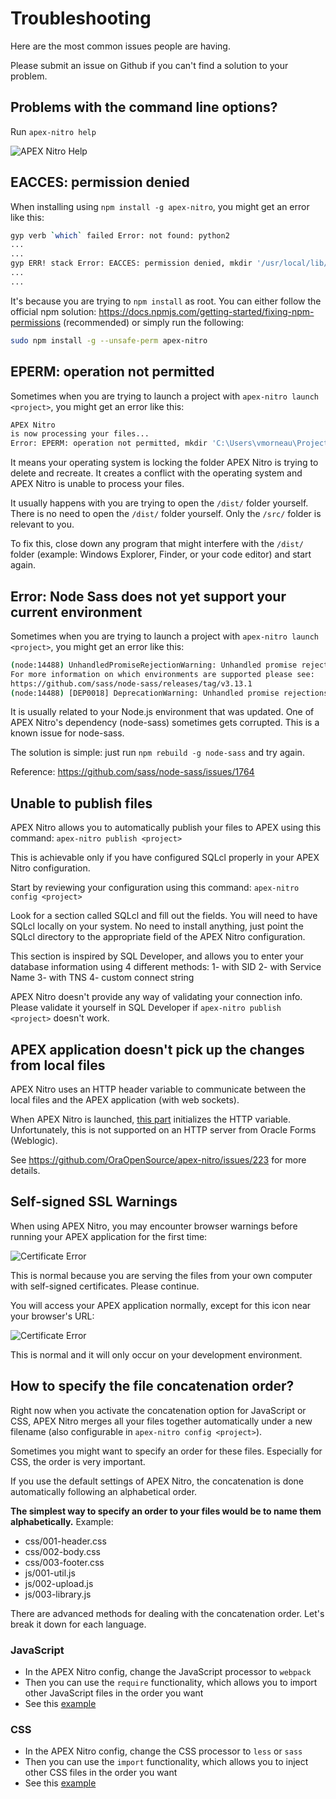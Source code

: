 # Troubleshooting

Here are the most common issues people are having.

Please submit an issue on Github if you can't find a solution to your problem.

## Problems with the command line options?

Run `apex-nitro help`

![APEX Nitro Help](img/command-help.png)

## EACCES: permission denied

When installing using `npm install -g apex-nitro`, you might get an error like this:

```bash
gyp verb `which` failed Error: not found: python2
...
...
gyp ERR! stack Error: EACCES: permission denied, mkdir '/usr/local/lib/node_modules/apex-nitro/node_modules/node-sass/build'
...
...
```

It's because you are trying to `npm install` as root. You can either follow the official npm solution: https://docs.npmjs.com/getting-started/fixing-npm-permissions (recommended) or simply run the following:

```bash
sudo npm install -g --unsafe-perm apex-nitro
```

## EPERM: operation not permitted

Sometimes when you are trying to launch a project with `apex-nitro launch <project>`, you might get an error like this:

```bash
APEX Nitro
is now processing your files...
Error: EPERM: operation not permitted, mkdir 'C:\Users\vmorneau\Project\dist\css'
```

It means your operating system is locking the folder APEX Nitro is trying to delete and recreate. It creates a conflict with the operating system and APEX Nitro is unable to process your files.

It usually happens with you are trying to open the `/dist/` folder yourself. There is no need to open the `/dist/` folder yourself. Only the `/src/` folder is relevant to you.

To fix this, close down any program that might interfere with the `/dist/` folder (example: Windows Explorer, Finder, or your code editor) and start again.

## Error: Node Sass does not yet support your current environment

Sometimes when you are trying to launch a project with `apex-nitro launch <project>`, you might get an error like this:

```bash
(node:14488) UnhandledPromiseRejectionWarning: Unhandled promise rejection (rejection id: 1): Error: Node Sass does not yet support your current environment: Windows 64-bit with Unsupported runtime (57)
For more information on which environments are supported please see:
https://github.com/sass/node-sass/releases/tag/v3.13.1
(node:14488) [DEP0018] DeprecationWarning: Unhandled promise rejections are deprecated. In the future, promise rejections that are not handled will terminate the Node.js process with a non-zero exit code.
```

It is usually related to your Node.js environment that was updated. One of APEX Nitro's dependency (node-sass) sometimes gets corrupted. This is a known issue for node-sass.

The solution is simple: just run `npm rebuild -g node-sass` and try again.

Reference: https://github.com/sass/node-sass/issues/1764

## Unable to publish files

APEX Nitro allows you to automatically publish your files to APEX using this command: `apex-nitro publish <project>`

This is achievable only if you have configured SQLcl properly in your APEX Nitro configuration.

Start by reviewing your configuration using this command: `apex-nitro config <project>`

Look for a section called SQLcl and fill out the fields. You will need to have SQLcl locally on your system. No need to install anything, just point the SQLcl directory to the appropriate field of the APEX Nitro configuration.

This section is inspired by SQL Developer, and allows you to enter your database information using 4 different methods:
1- with SID
2- with Service Name
3- with TNS
4- custom connect string

APEX Nitro doesn't provide any way of validating your connection info. Please validate it yourself in SQL Developer if `apex-nitro publish <project>` doesn't work.

## APEX application doesn't pick up the changes from local files

APEX Nitro uses an HTTP header variable to communicate between the local files and the APEX application (with web sockets).

When APEX Nitro is launched, [this part](https://github.com/OraOpenSource/apex-nitro/blob/master/lib/gulp/browsersync.js#L21) initializes the HTTP variable. Unfortunately, this is not supported on an HTTP server from Oracle Forms (Weblogic).

See https://github.com/OraOpenSource/apex-nitro/issues/223 for more details.

## Self-signed SSL Warnings

When using APEX Nitro, you may encounter browser warnings before running your APEX application for the first time:

![Certificate Error](img/troubleshoot-certificate-1.png)

This is normal because you are serving the files from your own computer with self-signed certificates. Please continue.

You will access your APEX application normally, except for this icon near your browser's URL:

![Certificate Error](img/troubleshoot-certificate-2.png)

This is normal and it will only occur on your development environment.

## How to specify the file concatenation order?

Right now when you activate the concatenation option for JavaScript or CSS, APEX Nitro merges all your files together automatically under a new filename (also configurable in `apex-nitro config <project>`).

Sometimes you might want to specify an order for these files. Especially for CSS, the order is very important.

If you use the default settings of APEX Nitro, the concatenation is done automatically following an alphabetical order.

**The simplest way to specify an order to your files would be to name them alphabetically.** Example:

- css/001-header.css
- css/002-body.css
- css/003-footer.css
- js/001-util.js
- js/002-upload.js
- js/003-library.js

There are advanced methods for dealing with the concatenation order. Let's break it down for each language.

### JavaScript

- In the APEX Nitro config, change the JavaScript processor to `webpack`
- Then you can use the `require` functionality, which allows you to import other JavaScript files in the order you want
- See this [example](../examples/demo-webpack/src/js)

### CSS

- In the APEX Nitro config, change the CSS processor to `less` or `sass`
- Then you can use the `import` functionality, which allows you to inject other CSS files in the order you want
- See this [example](../examples/demo-sass/src/scss)
